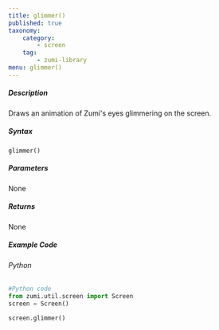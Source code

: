 ```yaml
---
title: glimmer()
published: true
taxonomy:
    category:
        - screen
    tag:
        - zumi-library
menu: glimmer()
---
```


##### Description
Draws an animation of Zumi's eyes glimmering on the screen.

##### Syntax
```glimmer()```<br />

##### Parameters
None

##### Returns
None

##### Example Code
###### Python
```python
#Python code
from zumi.util.screen import Screen 
screen = Screen()

screen.glimmer()
```